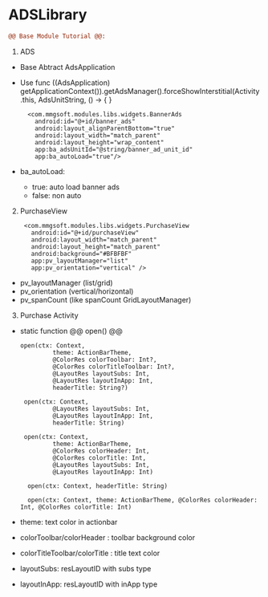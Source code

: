 # ADSLibrary
```diff
@@ Base Module Tutorial @@:
```
1. ADS
  + Base Abtract AdsApplication
  + Use func ((AdsApplication) getApplicationContext()).getAdsManager().forceShowInterstitial(Activity.this, AdsUnitString, () -> { }
  
          <com.mmgsoft.modules.libs.widgets.BannerAds
            android:id="@+id/banner_ads"
            android:layout_alignParentBottom="true"
            android:layout_width="match_parent"
            android:layout_height="wrap_content"
            app:ba_adsUnitId="@string/banner_ad_unit_id"
            app:ba_autoLoad="true"/>
  + ba_autoLoad:
    + true: auto load banner ads
    + false: non auto
2. PurchaseView

        <com.mmgsoft.modules.libs.widgets.PurchaseView
          android:id="@+id/purchaseView"
          android:layout_width="match_parent"
          android:layout_height="match_parent"
          android:background="#BFBFBF"
          app:pv_layoutManager="list"
          app:pv_orientation="vertical" />
  + pv_layoutManager (list/grid)
  + pv_orientation (vertical/horizontal)
  + pv_spanCount (like spanCount GridLayoutManager)

3. Purchase Activity
  + static function @@ open() @@

        open(ctx: Context,
                 theme: ActionBarTheme,
                 @ColorRes colorToolbar: Int?,
                 @ColorRes colorTitleToolbar: Int?,
                 @LayoutRes layoutSubs: Int,
                 @LayoutRes layoutInApp: Int,
                 headerTitle: String?)
                 
         open(ctx: Context,
                 @LayoutRes layoutSubs: Int,
                 @LayoutRes layoutInApp: Int,
                 headerTitle: String)
                 
         open(ctx: Context,
                 theme: ActionBarTheme,
                 @ColorRes colorHeader: Int,
                 @ColorRes colorTitle: Int,
                 @LayoutRes layoutSubs: Int,
                 @LayoutRes layoutInApp: Int)
                 
          open(ctx: Context, headerTitle: String)
          
          open(ctx: Context, theme: ActionBarTheme, @ColorRes colorHeader: Int, @ColorRes colorTitle: Int)
          
  + theme: text color in actionbar
  + colorToolbar/colorHeader : toolbar background color
  + colorTitleToolbar/colorTitle : title text color
  + layoutSubs: resLayoutID with subs type
  + layoutInApp: resLayoutID with inApp type
```
